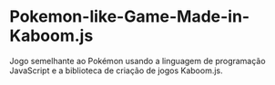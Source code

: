
# Pokemon-like-Game-Made-in-Kaboom.js

Jogo semelhante ao Pokémon usando a linguagem de programação JavaScript e a biblioteca de criação de jogos Kaboom.js.